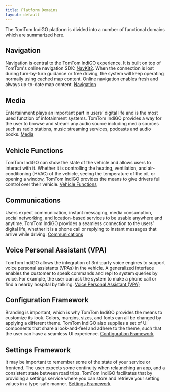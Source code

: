 ```yaml
---
title: Platform Domains
layout: default
---
```


The TomTom IndiGO platform is divided into a number of functional domains which are summarized here.

## Navigation

Navigation is central to the TomTom IndiGO experience. It is built on top of TomTom's online 
navigation SDK: [NavKit2](https://developer.tomtom.com/docs-and-tools). When the connection is lost 
during turn-by-turn guidance or free driving, the system will keep operating normally using cached 
map content. Online navigation enables fresh and always up-to-date map content.
[Navigation](/tomtom-indigo/documentation/development/platform-domains/navigation)

## Media

Entertainment plays an important part in users’ digital life and is the most used function of
infotainment systems. TomTom IndiGO provides a way for the user to browse and stream any audio 
source including media sources such as radio stations, music streaming services, podcasts and audio 
books. [Media](/tomtom-indigo/documentation/development/platform-domains/media)

## Vehicle Functions

TomTom IndiGO can show the state of the vehicle and allows users to interact with it. Whether it is
controlling the heating, ventilation, and air-conditioning (HVAC) of the vehicle, seeing the
temperature of the oil, or opening a window, TomTom IndiGO provides the means to give drivers full 
control over their vehicle.
[Vehicle Functions](/tomtom-indigo/documentation/development/platform-domains/vehicle-functions)

## Communications

Users expect communication, instant messaging, media consumption, social networking, and
location-based services to be usable anywhere and anytime. TomTom IndiGO provides a seamless 
connection to the users’ digital life, whether it is a phone call or replying to instant messages 
that arrive while driving.
[Communications](/tomtom-indigo/documentation/development/platform-domains/communications)
 
## Voice Personal Assistant (VPA)

TomTom IndiGO allows the integration of 3rd-party voice engines to support voice personal assistants
(VPAs) in the vehicle. A generalized interface enables the customer to speak commands and repl
to system queries by voice. For example, the user can ask the system to make a phone call or find
a nearby hospital by talking.
[Voice Personal Assistant (VPA)](/tomtom-indigo/documentation/development/platform-domains/voice-personal-assistant-vpa)

## Configuration Framework

Branding is important, which is why TomTom IndiGO provides the means to customize its look. Colors,
margins, sizes, and fonts can all be changed by applying a different theme. TomTom IndiGO also 
supplies a set of UI components that share a look-and-feel and adhere to the theme, such that the 
user can have a seamless UI experience.
[Configuration Framework](/tomtom-indigo/documentation/development/platform-domains/configuration-framework)

## Settings Framework

It may be important to remember some of the state of your service or frontend. The user expects some
continuity when relaunching an app, and a consistent state between road trips. TomTom IndiGO 
facilitates that by providing a settings service where you can store and retrieve your setting 
values in a type-safe manner.
[Settings Framework](/tomtom-indigo/documentation/development/platform-domains/settings-framework)
